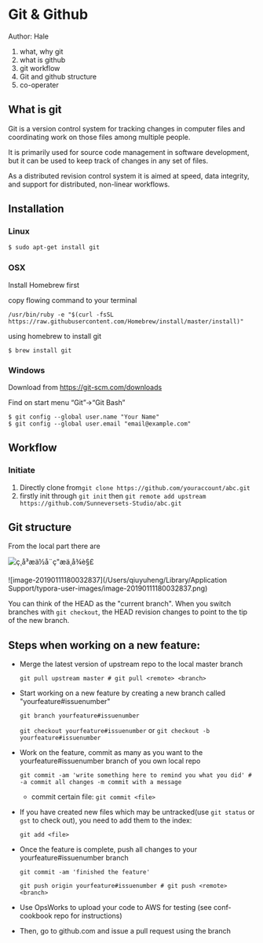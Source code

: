 # Git & Github

Author: Hale

1. what, why git
2. what is github
3. git workflow
4. Git and github structure
5. co-operater
   

## What is git

Git is a version control system for tracking changes in computer files and coordinating work on those files among multiple people. 

It is primarily used for source code management in software development, but it can be used to keep track of changes in any set of files. 

As a distributed revision control system it is aimed at speed, data integrity, and support for distributed, non-linear workflows. 

## Installation

### Linux

```bash
$ sudo apt-get install git
```

### OSX

Install Homebrew first

copy flowing command to your terminal

```
/usr/bin/ruby -e "$(curl -fsSL https://raw.githubusercontent.com/Homebrew/install/master/install)"
```

using homebrew to install git

```
$ brew install git
```

### Windows

Download from https://git-scm.com/downloads

Find on start menu “Git”->“Git Bash”

```
$ git config --global user.name "Your Name"
$ git config --global user.email "email@example.com"
```

## Workflow

### Initiate

1.  Directly clone from`git clone https://github.com/youraccount/abc.git`
2.  firstly init through `git init`
    then `git remote add upstream https://github.com/Sunneversets-Studio/abc.git`



## Git structure 

From the local part there are 

![ç¸å³æä½å¨ç"æä¸­å¾è§£](https://crackfree.github.io/2017/03/10/Depth-comprehension-of-git-structure-and-conception-md/git-data-transport-commands.png)



![image-20190111180032837](/Users/qiuyuheng/Library/Application Support/typora-user-images/image-20190111180032837.png)

You can think of the HEAD as the "current branch". When you switch branches with `git checkout`, the HEAD revision changes to point to the tip of the new branch.



## Steps when working on a new feature:

- Merge the latest version of upstream repo to the local master branch

  `git pull upstream master # git pull <remote> <branch>`

- Start working on a new feature by creating a new branch called "yourfeature#issuenumber"

  `git branch yourfeature#issuenumber`

  `git checkout yourfeature#issuenumber`
  or
  `git checkout -b yourfeature#issuenumber`

- Work on the feature, commit as many as you want to the yourfeature#issuenumber branch of you own local repo

  `git commit -am 'write something here to remind you what you did' # -a commit all changes -m commit with a message`

  - commit certain file: `git commit <file>`

- If you have created new files which may be untracked(use `git status` or `gst` to check out), you need to add them to the index:

  `git add <file>`

- Once the feature is complete, push all changes to your yourfeature#issuenumber branch

  `git commit -am 'finished the feature'`

  `git push origin yourfeature#issuenumber # git push <remote> <branch>`

- Use OpsWorks to upload your code to AWS for testing (see conf-cookbook repo for instructions)

- Then, go to github.com and issue a pull request using the branch



